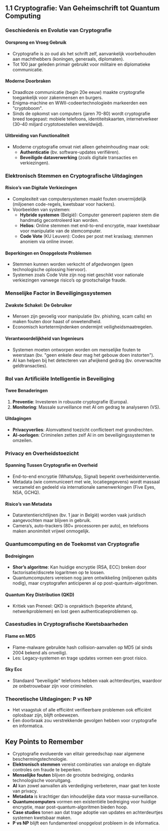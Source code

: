 ## 1.1 Cryptografie: Van Geheimschrift tot Quantum Computing

### Geschiedenis en Evolutie van Cryptografie

#### Oorsprong en Vroeg Gebruik

- Cryptografie is zo oud als het schrift zelf, aanvankelijk voorbehouden aan machthebbers (koningen, generaals, diplomaten).
- Tot 100 jaar geleden primair gebruikt voor militaire en diplomatieke communicatie.

#### Moderne Doorbraken

- Draadloze communicatie (begin 20e eeuw) maakte cryptografie toegankelijk voor zakenmensen en burgers.
- Enigma-machine en WWII-codeertechnologieën markeerden een "cryptoboom".
- Sinds de opkomst van computers (jaren 70-80) wordt cryptografie breed toegepast: mobiele telefoons, identiteitskaarten, internetverkeer (30–40 miljard cryptotoestellen wereldwijd).

#### Uitbreiding van Functionaliteit

- Moderne cryptografie omvat niet alleen geheimhouding maar ook:
  - **Authenticatie** (bv. software-updates verifiëren).
  - **Beveiligde dataverwerking** (zoals digitale transacties en verkiezingen).

### Elektronisch Stemmen en Cryptografische Uitdagingen

#### Risico’s van Digitale Verkiezingen

- Complexiteit van computersystemen maakt fouten onvermijdelijk (miljoenen code-regels, kwetsbaar voor hackers).
- Voorbeelden van systemen:
  - **Hybride systemen** (België): Computer genereert papieren stem die handmatig gecontroleerd kan worden.
  - **Helios**: Online stemmen met end-to-end encryptie, maar kwetsbaar voor manipulatie van de stemcomputer.
  - **Code Vote** (KU Leuven): Codes per post met kraslaag; stemmen anoniem via online invoer.

#### Beperkingen en Onopgeloste Problemen

- Stemmen kunnen worden verkocht of afgedwongen (geen technologische oplossing hiervoor).
- Systemen zoals Code Vote zijn nog niet geschikt voor nationale verkiezingen vanwege risico’s op grootschalige fraude.

### Menselijke Factor in Beveiligingssystemen

#### Zwakste Schakel: De Gebruiker

- Mensen zijn gevoelig voor manipulatie (bv. phishing, scam calls) en maken fouten door haast of onwetendheid.
- Economisch kortetermijndenken ondermijnt veiligheidsmaatregelen.

#### Verantwoordelijkheid van Ingenieurs

- Systemen moeten ontworpen worden om menselijke fouten te weerstaan (bv. "geen enkele deur mag het gebouw doen instorten").
- AI kan helpen bij het detecteren van afwijkend gedrag (bv. onverwachte geldtransacties).

### Rol van Artificiële Intelligentie in Beveiliging

#### Twee Benaderingen

1. **Preventie**: Investeren in robuuste cryptografie (Europa).
2. **Monitoring**: Massale surveillance met AI om gedrag te analyseren (VS).

#### Uitdagingen

- **Privacyverlies**: Alomvattend toezicht conflicteert met grondrechten.
- **AI-oorlogen**: Criminelen zetten zelf AI in om beveiligingssystemen te omzeilen.

### Privacy en Overheidstoezicht

#### Spanning Tussen Cryptografie en Overheid

- End-to-end encryptie (WhatsApp, Signal) beperkt overheidsinterventie.
- Metadata (wie communiceert met wie, locatiegegevens) wordt massaal verzameld en gedeeld via internationale samenwerkingen (Five Eyes, NSA, GCHQ).

#### Risico’s van Metadata

- Dataretentierichtlijnen (bv. 1 jaar in België) worden vaak juridisch aangevochten maar blijven in gebruik.
- Camera’s, auto-trackers (80+ processoren per auto), en telefoons maken anonimiteit vrijwel onmogelijk.

### Quantumcomputing en de Toekomst van Cryptografie

#### Bedreigingen

- **Shor’s algoritme**: Kan huidige encryptie (RSA, ECC) breken door factorisatie/discrete logaritmen op te lossen.
- Quantumcomputers vereisen nog jaren ontwikkeling (miljoenen qubits nodig), maar cryptografen anticiperen al op post-quantum-algoritmen.

#### Quantum Key Distribution (QKD)

- Kritiek van Preneel: QKD is onpraktisch (beperkte afstand, netwerkproblemen) en lost geen authenticatieproblemen op.

### Casestudies in Cryptografische Kwetsbaarheden

#### Flame en MD5

- Flame-malware gebruikte hash collision-aanvallen op MD5 (al sinds 2004 bekend als onveilig).
- Les: Legacy-systemen en trage updates vormen een groot risico.

#### Sky Ecc

- Standaard "beveiligde" telefoons hebben vaak achterdeurtjes, waardoor ze onbetrouwbaar zijn voor criminelen.

### Theoretische Uitdagingen: P vs NP

- Het vraagstuk of alle efficiënt verifieerbare problemen ook efficiënt oplosbaar zijn, blijft onbewezen.
- Een doorbraak zou verstrekkende gevolgen hebben voor cryptografie en informatica.

## Key Points to Remember

- Cryptografie evolueerde van elitair gereedschap naar algemene beschermingstechnologie.
- **Elektronisch stemmen** vereist combinaties van analoge en digitale controles om fraude te beperken.
- **Menselijke fouten** blijven de grootste bedreiging, ondanks technologische vooruitgang.
- **AI** kan zowel aanvallen als verdediging verbeteren, maar gaat ten koste van privacy.
- **Metadata** is krachtiger dan inhoudelijke data voor massa-surveillance.
- **Quantumcomputers** vormen een existentiële bedreiging voor huidige encryptie, maar post-quantum-algoritmen bieden hoop.
- **Case studies** tonen aan dat trage adoptie van updates en achterdeurtjes systemen kwetsbaar maken.
- **P vs NP** blijft een fundamenteel onopgelost probleem in de informatica.
